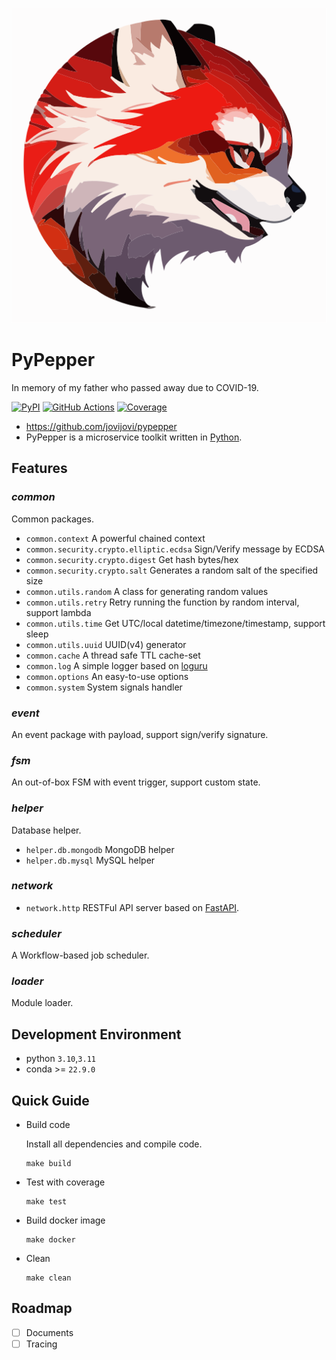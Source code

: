 <div align="center">

![logo](docs/logo/logo.svg)

</div>

# PyPepper

In memory of my father who passed away due to COVID-19.

[![PyPI](https://img.shields.io/pypi/v/pypepper?label=\&logo=pypi\&logoColor=fff)](https://pypi.org/project/pypepper/)
[![GitHub Actions](https://github.com/jovijovi/pypepper/workflows/Test/badge.svg)](https://github.com/jovijovi/pypepper)
[![Coverage](https://img.shields.io/codecov/c/github/jovijovi/pypepper?label=\&logo=codecov\&logoColor=fff)](https://codecov.io/gh/jovijovi/pypepper)

- <https://github.com/jovijovi/pypepper>
- PyPepper is a microservice toolkit written in [Python](https://www.python.org).

## Features

### ***common***

Common packages.

- `common.context` A powerful chained context
- `common.security.crypto.elliptic.ecdsa` Sign/Verify message by ECDSA
- `common.security.crypto.digest` Get hash bytes/hex
- `common.security.crypto.salt` Generates a random salt of the specified size
- `common.utils.random` A class for generating random values
- `common.utils.retry` Retry running the function by random interval, support lambda
- `common.utils.time` Get UTC/local datetime/timezone/timestamp, support sleep
- `common.utils.uuid` UUID(v4) generator
- `common.cache` A thread safe TTL cache-set
- `common.log` A simple logger based on [loguru](https://github.com/Delgan/loguru)
- `common.options` An easy-to-use options
- `common.system` System signals handler

### ***event***

An event package with payload, support sign/verify signature.

### ***fsm***

An out-of-box FSM with event trigger, support custom state.

### ***helper***

Database helper.

- `helper.db.mongodb` MongoDB helper
- `helper.db.mysql` MySQL helper

### ***network***

- `network.http` RESTFul API server based on [FastAPI](https://github.com/tiangolo/fastapi). 

### ***scheduler***

A Workflow-based job scheduler.

### ***loader***

Module loader.

## Development Environment

- python `3.10`,`3.11`
- conda >= `22.9.0`

## Quick Guide

- Build code

  Install all dependencies and compile code.

  ```shell
  make build
  ```

- Test with coverage

  ```shell
  make test
  ```

- Build docker image

  ```shell
  make docker
  ```

- Clean

  ```shell
  make clean
  ```

## Roadmap

- [ ] Documents
- [ ] Tracing
